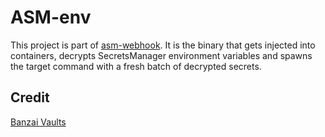 # ASM-env
This project is part of [asm-webhook](https://github.com/ayoul3/asm-webhook). It is the binary that gets injected into containers, decrypts SecretsManager environment variables and spawns the target command with a fresh batch of decrypted secrets.

## Credit
[Banzai Vaults](https://github.com/banzaicloud/bank-vaults/tree/master/charts/vault-secrets-webhook)